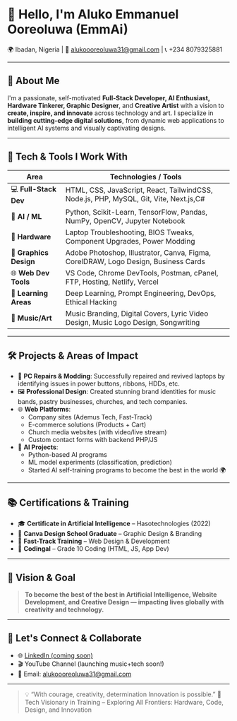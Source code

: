 # 👋 Hello, I'm Aluko Emmanuel Ooreoluwa (EmmAi)

🌍 Ibadan, Nigeria | 📧 alukoooreoluwa31@gmail.com | 📞 +234 8079325881  

---

## 🚀 About Me

I'm a passionate, self-motivated **Full-Stack Developer, AI Enthusiast, Hardware Tinkerer, Graphic Designer**, and **Creative Artist** with a vision to **create, inspire, and innovate** across technology and art. I specialize in **building cutting-edge digital solutions**, from dynamic web applications to intelligent AI systems and visually captivating designs.

---

## 🧠 Tech & Tools I Work With

| Area                    | Technologies / Tools                                                                 |
|-------------------------|----------------------------------------------------------------------------------------|
| 💻 **Full-Stack Dev**    | HTML, CSS, JavaScript, React, TailwindCSS, Node.js, PHP, MySQL, Git, Vite, Next.js,C#     |
| 🤖 **AI / ML**           | Python, Scikit-Learn, TensorFlow, Pandas, NumPy, OpenCV, Jupyter Notebook             |
| 🧰 **Hardware**          | Laptop Troubleshooting, BIOS Tweaks, Component Upgrades, Power Modding                |
| 🎨 **Graphics Design**   | Adobe Photoshop, Illustrator, Canva, Figma, CorelDRAW, Logo Design, Business Cards    |
| 🌐 **Web Dev Tools**     | VS Code, Chrome DevTools, Postman, cPanel, FTP, Hosting, Netlify, Vercel              |
| 🧪 **Learning Areas**    | Deep Learning, Prompt Engineering, DevOps, Ethical Hacking                            |
| 🎵 **Music/Art**         | Music Branding, Digital Covers, Lyric Video Design, Music Logo Design, Songwriting    |

---

## 🛠️ Projects & Areas of Impact

- 🔧 **PC Repairs & Modding**: Successfully repaired and revived laptops by identifying issues in power buttons, ribbons, HDDs, etc.
- 🖼️ **Professional Design**: Created stunning brand identities for music bands, pastry businesses, churches, and tech companies.
- 🌐 **Web Platforms**:
  - Company sites (Ademus Tech, Fast-Track)
  - E-commerce solutions (Products + Cart)
  - Church media websites (with video/live stream)
  - Custom contact forms with backend PHP/JS
- 🤖 **AI Projects**:
  - Python-based AI programs
  - ML model experiments (classification, prediction)
  - Started AI self-training programs to become the best in the world 🌍

---

## 📚 Certifications & Training

- 🎓 **Certificate in Artificial Intelligence** – Hasotechnologies (2022)  
- 🏫 **Canva Design School Graduate** – Graphic Design & Branding  
- 💼 **Fast-Track Training** – Web Design & Development  
- 🧠 **Codingal** – Grade 10 Coding (HTML, JS, App Dev)

---

## 📌 Vision & Goal

> **To become the best of the best in Artificial Intelligence, Website Development, and Creative Design — impacting lives globally with creativity and technology.**

---

## 📂 Let's Connect & Collaborate

- 🌐 [LinkedIn (coming soon)]()
- 🎬 YouTube Channel (launching music+tech soon!)
- 📧 Email: [alukoooreoluwa31@gmail.com](mailto:alukoooreoluwa31@gmail.com)

---

> 💡 “With courage, creativity, determination Innovation is possible.”
🔧 Tech Visionary in Training – Exploring All Frontiers: Hardware, Code, Design, and Innovation


